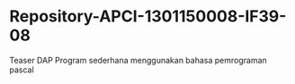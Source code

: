 # Repository-APCI-1301150008-IF39-08
Teaser DAP
Program sederhana menggunakan bahasa pemrograman pascal
